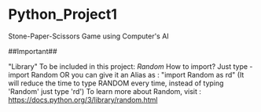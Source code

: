 # Python_Project1
Stone-Paper-Scissors Game using Computer's AI

##Important##

"Library" To be included in this project:
 *Random*
How to import?
 Just type - import Random
 OR you can give it an Alias as : "import Random as rd" (It will reduce the time to type RANDOM every time, instead of typing 'Random' just type 'rd')
To learn more about Random, visit : https://docs.python.org/3/library/random.html 

